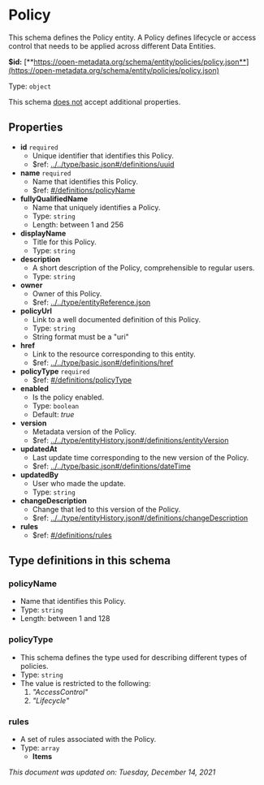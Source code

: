 # Policy

This schema defines the Policy entity. A Policy defines lifecycle or access control that needs to be applied across different Data Entities.

**$id:** [**https://open-metadata.org/schema/entity/policies/policy.json**](https://open-metadata.org/schema/entity/policies/policy.json)

Type: `object`

This schema <u>does not</u> accept additional properties.

## Properties
 - **id** `required`
	 - Unique identifier that identifies this Policy.
	 - $ref: [../../type/basic.json#/definitions/uuid](../types/basic.md#uuid)
 - **name** `required`
	 - Name that identifies this Policy.
	 - $ref: [#/definitions/policyName](#policyname)
 - **fullyQualifiedName**
	 - Name that uniquely identifies a Policy.
	 - Type: `string`
	 - Length: between 1 and 256
 - **displayName**
	 - Title for this Policy.
	 - Type: `string`
 - **description**
	 - A short description of the Policy, comprehensible to regular users.
	 - Type: `string`
 - **owner**
	 - Owner of this Policy.
	 - $ref: [../../type/entityReference.json](../types/entityreference.md)
 - **policyUrl**
	 - Link to a well documented definition of this Policy.
	 - Type: `string`
	 - String format must be a "uri"
 - **href**
	 - Link to the resource corresponding to this entity.
	 - $ref: [../../type/basic.json#/definitions/href](../types/basic.md#href)
 - **policyType** `required`
	 - $ref: [#/definitions/policyType](#policytype)
 - **enabled**
	 - Is the policy enabled.
	 - Type: `boolean`
	 - Default: _true_
 - **version**
	 - Metadata version of the Policy.
	 - $ref: [../../type/entityHistory.json#/definitions/entityVersion](../types/entityhistory.md#entityversion)
 - **updatedAt**
	 - Last update time corresponding to the new version of the Policy.
	 - $ref: [../../type/basic.json#/definitions/dateTime](../types/basic.md#datetime)
 - **updatedBy**
	 - User who made the update.
	 - Type: `string`
 - **changeDescription**
	 - Change that led to this version of the Policy.
	 - $ref: [../../type/entityHistory.json#/definitions/changeDescription](../types/entityhistory.md#changedescription)
 - **rules**
	 - $ref: [#/definitions/rules](#rules)


## Type definitions in this schema
### policyName

 - Name that identifies this Policy.
 - Type: `string`
 - Length: between 1 and 128


### policyType

 - This schema defines the type used for describing different types of policies.
 - Type: `string`
 - The value is restricted to the following: 
	 1. _"AccessControl"_
	 2. _"Lifecycle"_


### rules

 - A set of rules associated with the Policy.
 - Type: `array`
	 - **Items**




_This document was updated on: Tuesday, December 14, 2021_